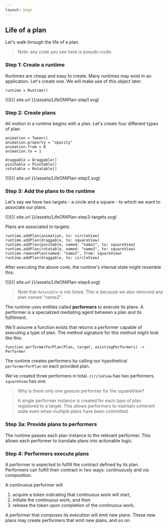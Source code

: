 ```yaml
---
layout: page
---
```


## Life of a plan

Let's walk through the life of a plan.

> Note: any code you see here is pseudo-code.

### Step 1: Create a runtime

Runtimes are cheap and easy to create. Many runtimes may exist in an application. Let's create one. We will make use of this object later.

```
runtime = Runtime()
```

![]({{ site.url }}/assets/LifeOfAPlan-step1.svg)

### Step 2: Create plans

All motion in a runtime begins with a plan. Let's create four different types of plan:

```
animation = Tween()
animation.property = "opacity"
animation.from = 0
animation.to = 1

draggable = Draggable()
pinchable = Pinchable()
rotatable = Rotatable()
```

![]({{ site.url }}/assets/LifeOfAPlan-step2.svg)

### Step 3: Add the plans to the runtime

Let's say we have two targets - a circle and a square - to which we want to associate our plans.

![]({{ site.url }}/assets/LifeOfAPlan-step3-targets.svg)

Plans are associated to targets:

```
runtime.addPlan(animation, to: circleView)
runtime.addPlan(draggable, to: squareView)
runtime.addPlan(pinchable, named: "name1", to: squareView)
runtime.addPlan(rotatable, named: "name2", to: squareView)
runtime.removePlan(named: "name2", from: squareView)
runtime.addPlan(draggable, to: circleView)
```

After executing the above code, the runtime's internal state might resemble this:

![]({{ site.url }}/assets/LifeOfAPlan-step4.svg)

> Note that `Rotatable` is not listed. This is because we also removed any plan named "name2".

The runtime uses entities called **performers** to execute its plans. A performer is a specialized mediating agent between a plan and its fulfillment.

We'll assume a function exists that returns a performer capable of executing a type of plan. The method signature for this method might look like this:

```
function performerForPlan(Plan, target, existingPerformers) -> Performer
```

The runtime creates performers by calling our hypothetical `performerForPlan` on each provided plan.

We've created three performers in total. `circleView` has two performers. `squareView` has one.

> Why is there only one gesture performer for the squareView?
> 
> A single performer instance is created for each _type_ of plan registered to a target. This allows performers to maintain coherent state even when multiple plans have been committed.

### Step 3a: Provide plans to performers

The runtime passes each plan instance to the relevant performer. This allows each performer to translate plans into actionable logic.

### Step 4: Performers execute plans

A performer is expected to fulfill the contract defined by its plan. Performers can fulfill their contract in two ways: continuously and via composition.

A continuous performer will

1. acquire a token indicating that continuous work will start,
2. initiate the continuous work, and then
3. release the token upon completion of the continuous work.

A performer that composes its execution will emit new plans. These new plans may create performers that emit new plans, and so on.
